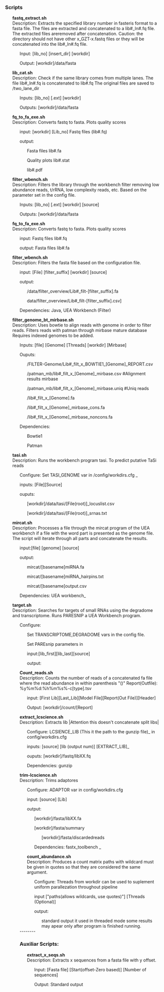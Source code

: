 <h3>Scripts</h3>

<ul><strong>fastq_extract.sh</strong>
<br>Description: Extracts the specified library number in fasteris format to a fasta file.
The files are extracted and concatenated to a lib#_ln#.fq file. The extracted files areremoved after concatenation. Caution: the directory should not have other x_GZT-x.fastq files or they will be concatenated into the lib#_ln#.fq file.  
<ul>Input: [lib_no] [insert_dir] [workdir]</ul>
<ul>Output: [workdir]/data/fasta</ul>
</ul>

<ul><strong>lib_cat.sh</strong>
<br>Description: Check if the same library comes from multiple lanes.
The file lib#_ln#.fq is concatenated to lib#.fq The original files are saved to /two_lane_dir 
<ul>Inputs: [lib_no] [.ext] [workdir]</ul>
<ul>Outputs: [workdir]/data/fasta</ul>
</ul>

<ul><strong>fq_to_fa_exe.sh</strong>
<br>Description: Converts fastq to fasta. Plots quality scores
<ul>input: [workdir] [Lib_no] Fastq files (lib#.fq)</ul>
<ul>output:
  <ul>Fasta files lib#.fa</ul>
  <ul>Quality plots lib#.stat</ul>
  <ul>lib#.pdf</ul>
</ul>
</ul>

<ul><strong>filter_wbench.sh</strong>
<br>Description: Filters the library through the workbench filter removing low abundance reads, t/rRNA, low complexity reads, etc. Based on the parameter set in the config file.
<ul>Inputs: [lib_no] [.ext] [workdir] [source]</ul>
<ul>Outputs: [workdir]/data/fasta</ul>
</ul>

<ul><strong>fq_to_fa_exe.sh</strong>
<br>Description: Converts fastq to fasta. Plots quality scores
<ul>input: Fastq files lib#.fq</ul>
<ul>output: Fasta files lib#.fa</ul>
</ul>

<ul><strong>filter_wbench.sh</strong>
<br>Description: Filters the fasta file based on the configuration file.
<ul>input: [File] [filter_suffix] [workdir] [source]</ul>
<ul>output: 
  <ul>/data/filter_overview/Lib#_filt-[filter_suffix].fa</ul>
  <ul>data/filter_overview/Lib#_filt-[filter_suffix].csv]</ul>
</ul>
<ul>Dependencies: Java, UEA Workbench (Filter)</ul>
</ul>

<ul><strong>filter_genome_bt_mirbase.sh</strong>
<br>Description: Uses bowtie to align reads with genome in order to filter reads.
Filters reads with patman through mirbase mature database
Requires indexed genomes to be added.
<ul> Inputs: [file] [Genome] [Threads] [workdir] [Mirbase]</ul>
<ul>Ouputs:
  <ul>/FILTER-Genome/Lib#_filt_x_BOWTIE1_[Genome]_REPORT.csv</ul>
  <ul>/patman_mb/lib#_filt_x_[Genome]_mirbase.csv #Alignment results mirbase</ul>
  <ul>/patman_mb/lib#_filt_x_[Genome]_mirbase.uniq #Uniq reads</ul>
  <ul>/lib#_filt_x_[Genome].fa</ul>
  <ul>/lib#_filt_x_[Genome]_mirbase_cons.fa</ul>
  <ul>/lib#_filt_x_[Genome]_mirbase_noncons.fa</ul>
</ul>
<ul>Dependencies:
  <ul>Bowtie1</ul>
  <ul>Patman</ul>
</ul>
</ul>

<ul><strong>tasi.sh</strong>
<br>Description: Runs the workbench program tasi. To predict putative TaSi reads
<ul>Configure: Set TASI_GENOME var in /config/workdirs.cfg _</ul>
<ul>inputs: [File][Source]</ul>
<ul>ouputs: 
  <ul>[workdir]/data/tasi/[File(root)]_locuslist.csv</ul>
  <ul>[workdir]/data/tasi/[File(root)]_srnas.txt</ul>
</ul>
</ul>

<ul><strong>mircat.sh</strong>
<br>Description: Processes a file through the mircat program of the UEA workbench
if a file with the word part is presented as the genome file. The script will iterate through all parts and concatenate the results. 
<ul>input:[file] [genome] [source]</ul> 
<ul>output:
  <ul>mircat/[basename]miRNA.fa</ul>
  <ul>mircat/[basename]miRNA_hairpins.txt</ul>
  <ul>mircat/[basename]output.csv</ul>
</ul>
<ul>Dependencies: UEA workbench_</ul>
</ul>

<ul><strong>target.sh</strong>
<br>Description: Searches for targets of small RNAs using the degradome and transcriptome. Runs PARESNIP a UEA Workbench program.
<ul>Configure: 
  <ul>Set TRANSCRIPTOME,DEGRADOME vars in the <workdir.cfg> config file.</ul>
  <ul>Set PAREsnip parameters in <paresnip.cfg> 
</ul>
<ul>input:[lib_first][lib_last][source]</ul>
<ul>output: </ul>
</ul>



<ul><strong>Count_reads.sh</strong>
<br>Description: Counts the number of reads of a concatenated fa file where the read abundance in within parenthesis "()"
Report(Outfile): %y%m%d:%h%m%s%-c[type].tsv
<ul>input: [First Lib][Last_Lib][Model File][Report(Out File)][Header]</ul>
<ul>Output: [workdir]/count/[Report]</ul>
</ul>

<ul><strong>extract_lcscience.sh</strong>
<br>Description: Extracts lib |Attention this doesn't concatenate split libs|
<ul>Configure: LCSIENCE_LIB (This it the path to the gunzip file)_ in config/workdirs.cfg</ul>
<ul>inputs: [source] [lib (output num)] [EXTRACT_LIB]_ </ul>
<ul>ouputs: [workdir]/fastq/libXX.fq</ul>
<ul>Dependencies: gunzip</ul>
</ul>

<ul><strong>trim-lcscience.sh</strong>
<br>Description: Trims adaptores
<ul>Configure: ADAPTOR var in config/workdirs.cfg</ul>
<ul>input: [source] [Lib]</ul>
<ul>output:
  <ul>[workdir]/fasta/libXX.fa</ul>
  <ul>[workdir]/fasta/summary
  <ul>[workdir]/fasta/discardedreads</ul>
</ul>
<ul>Dependencies: fastx_toolbench _</ul>
</ul>

<ul><strong>count_abundance.sh</strong>
<br>Description: Produces a count matrix paths with wildcard must be given in quotes so that they are considered the same argument.
<ul>Configure: Threads from workdir can be used to suplement uniform parallezation throughout pipeline</ul>
<ul>input ["paths(allows wildcards, use quotes)"] [Threads (Optional)] </ul> 
<ul>output:
  <ul>standard output it used in threaded mode some results may apear only after program is finished running.  </ul>
</ul>
</ul>
--------
<h3>Auxiliar Scripts:</h3>
<ul><strong>extract_x_seqs.sh</strong>
<br>Description: Extracts x sequences from a fasta file with y offset.

<ul>Input: [Fasta file] [Start(offset-Zero based)] [Number of sequences]</ul>
<ul>Output: Standard output</ul>
</ul>

